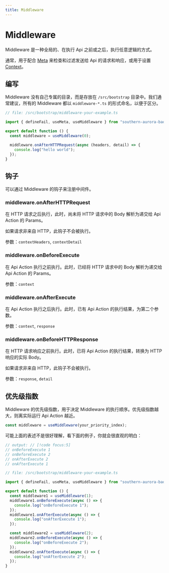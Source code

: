 ```yaml
---
title: Middleware
---
```


# Middleware

Middleware 是一种全局的、在执行 Api 之前或之后，执行任意逻辑的方式。

通常，用于配合 [Meta](/markdown/docs/meta.md) 来检查和过滤发送给 Api 的请求和响应，或用于设置 [Context](/markdown/docs/context.md)。

## 编写

Middleware 没有自己专属的目录，而是存放在 `/src/bootstrap` 目录中。我们通常建议，所有的 Middleware 都以 `middleware-*.ts` 的形式命名，以便于区分。

```ts
// file: /src/bootstrap/middleware-your-example.ts

import { defineFail, useMeta, useMiddleware } from "southern-aurora-bao";

export default function () {
  const middleware = useMiddleware(0);

  middleware.onAfterHTTPRequest(async (headers, detail) => {
    console.log("hello world");
  });
}
```

## 钩子

可以通过 Middleware 的钩子来注册中间件。

### middleware.onAfterHTTPRequest

在 HTTP 请求之后执行，此时，尚未将 HTTP 请求中的 Body 解析为递交给 Api Action 的 Params。

如果请求非来自 HTTP，此钩子不会被执行。

参数：`contextHeaders`, `contextDetail`

### middleware.onBeforeExecute

在 Api Action 执行之前执行。此时，已经将 HTTP 请求中的 Body 解析为递交给 Api Action 的 Params。

参数：`context`

### middleware.onAfterExecute

在 Api Action 执行之后执行。此时，已有 Api Action 的执行结果，为第二个参数。

参数：`context`, `response`

### middleware.onBeforeHTTPResponse

在 HTTP 请求响应之前执行。此时，已将 Api Action 的执行结果，转换为 HTTP 响应的实际 Body。

如果请求非来自 HTTP，此钩子不会被执行。

参数：`response`, `detail`

## 优先级指数

Middleware 的优先级指数，用于决定 Middleware 的执行顺序。优先级指数越大，则离实际运行 Api Action 越近。

```ts
const middleware = useMiddleware(your_priority_index);
```

可能上面的表述不是很好理解，看下面的例子，你就会很直观的明白：

```ts
// output: // [!code focus:5]
// onBeforeExecute 1
// onBeforeExecute 2
// onAfterExecute 2
// onAfterExecute 1

// file: /src/bootstrap/middleware-your-example.ts

import { defineFail, useMeta, useMiddleware } from "southern-aurora-bao";

export default function () {
  const middleware1 = useMiddleware(1);
  middleware1.onBeforeExecute(async () => {
    console.log("onBeforeExecute 1");
  });
  middleware1.onAfterExecute(async () => {
    console.log("onAfterExecute 1");
  });

  const middleware2 = useMiddleware(2);
  middleware2.onBeforeExecute(async () => {
    console.log("onBeforeExecute 2");
  });
  middleware2.onAfterExecute(async () => {
    console.log("onAfterExecute 2");
  });
}
```
